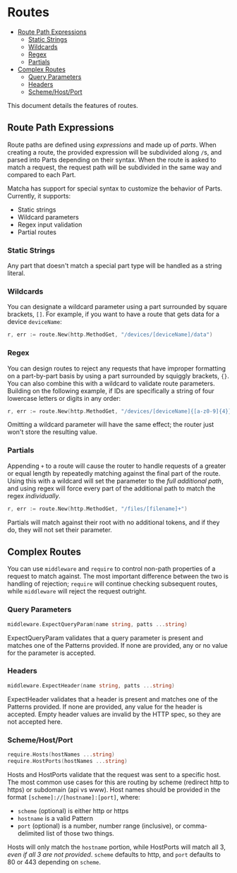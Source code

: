 # Routes

- [Route Path Expressions](#route-path-expressions)
  - [Static Strings](#static-strings)
  - [Wildcards](#wildcards)
  - [Regex](#regex)
  - [Partials](#partials)
- [Complex Routes](#complex-routes)
  - [Query Parameters](#query-parameters)
  - [Headers](#headers)
  - [Scheme/Host/Port](#schemehostport)

This document details the features of routes.

## Route Path Expressions

Route paths are defined using *expressions* and made up of *parts*. When creating a route, the provided expression will be subdivided along `/`s, and parsed into Parts depending on their syntax. When the route is asked to match a request, the request path will be subdivided in the same way and compared to each Part.

 Matcha has support for special syntax to customize the behavior of Parts. Currently, it supports:

- Static strings
- Wildcard parameters
- Regex input validation
- Partial routes

### Static Strings

Any part that doesn't match a special part type will be handled as a string literal.

### Wildcards

You can designate a wildcard parameter using a part surrounded by square brackets, `[]`. For example, if you want to have a route that gets data for a device `deviceName`:

```go
r, err := route.New(http.MethodGet, "/devices/[deviceName]/data")
```

### Regex

You can design routes to reject any requests that have improper formatting on a part-by-part basis by using a part surrounded by squiggly brackets, `{}`. You can also combine this with a wildcard to validate route parameters. Building on the following example, if IDs are specifically a string of four lowercase letters or digits in any order:

```go
r, err := route.New(http.MethodGet, "/devices/[deviceName]{[a-z0-9]{4}}/data")
```

Omitting a wildcard parameter will have the same effect; the router just won't store the resulting value.

### Partials

Appending `+` to a route will cause the router to handle requests of a greater or equal length by repeatedly matching against the final part of the route. Using this with a wildcard will set the parameter to the *full additional path*, and using regex will force every part of the additional path to match the regex *individually*.

```go
r, err := route.New(http.MethodGet, "/files/[filename]+")
```

Partials will match against their root with no additional tokens, and if they do, they will not set their parameter.

## Complex Routes

You can use `middleware` and `require` to control non-path properties of a request to match against. The most important difference between the two is handling of rejection; `require` will continue checking subsequent routes, while `middleware` will reject the request outright.

### Query Parameters

```go
middleware.ExpectQueryParam(name string, patts ...string)
```

ExpectQueryParam validates that a query parameter is present and matches one of the Patterns provided. If none are provided, any or no value for the parameter is accepted.

### Headers

```go
middleware.ExpectHeader(name string, patts ...string)
```

ExpectHeader validates that a header is present and matches one of the Patterns provided. If none are provided, any value for the header is accepted. Empty header values are invalid by the HTTP spec, so they are not accepted here.

### Scheme/Host/Port

```go
require.Hosts(hostNames ...string)
require.HostPorts(hostNames ...string)
```

Hosts and HostPorts validate that the request was sent to a specific host. The most common use cases for this are routing by scheme (redirect http to https) or subdomain (api vs www). Host names should be provided in the format `[scheme]://[hostname]:[port]`, where:

- `scheme` (optional) is either http or https
- `hostname` is a valid Pattern
- `port` (optional) is a number, number range (inclusive), or comma-delimited list of those two things.

Hosts will only match the `hostname` portion, while HostPorts will match all 3, *even if all 3 are not provided*. `scheme` defaults to http, and `port` defaults to 80 or 443 depending on `scheme`.
